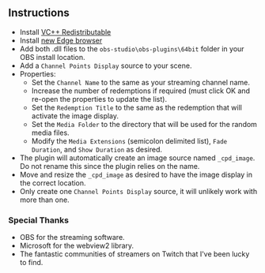 ## Instructions
- Install [VC++ Redistributable](https://aka.ms/vs/16/release/vc_redist.x64.exe)
- Install [new Edge browser](https://www.microsoft.com/en-us/edge)
- Add both .dll files to the `obs-studio\obs-plugins\64bit` folder in your OBS install location.
- Add a `Channel Points Display` source to your scene.
- Properties:
  - Set the `Channel Name` to the same as your streaming channel name.
  - Increase the number of redemptions if required (must click OK and re-open the properties to update the list).
  - Set the `Redemption Title` to the same as the redemption that will activate the image display.
  - Set the `Media Folder` to the directory that will be used for the random media files.
  - Modify the `Media Extensions` (semicolon delimited list), `Fade Duration`, and `Show Duration` as desired.
- The plugin will automatically create an image source named `_cpd_image`. Do not rename this since the plugin relies on the name.
- Move and resize the `_cpd_image` as desired to have the image display in the correct location.
- Only create one `Channel Points Display` source, it will unlikely work with more than one.

### Special Thanks
- OBS for the streaming software.
- Microsoft for the webview2 library.
- The fantastic communities of streamers on Twitch that I've been lucky to find.
